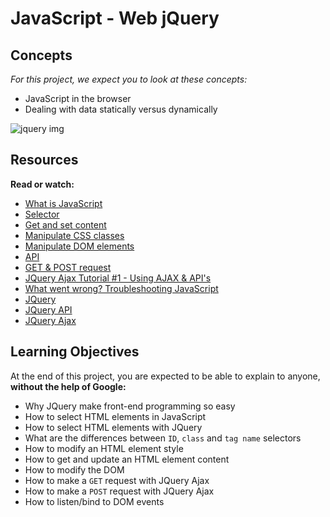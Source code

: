 # JavaScript - Web jQuery

## Concepts
*For this project, we expect you to look at these concepts:*
- JavaScript in the browser
- Dealing with data statically versus dynamically

![jquery img](https://s3.amazonaws.com/intranet-projects-files/holbertonschool-higher-level_programming+/305/4724718.jpg)

## Resources
**Read or watch:**
- [What is JavaScript](https://intranet.alxswe.com/rltoken/NJ5XM_fzjlBKERHTkdF-uA)
- [Selector](https://intranet.alxswe.com/rltoken/wsnVUxEcAzzlCx6ES1qc7g)
- [Get and set content](https://intranet.alxswe.com/rltoken/rwtc96sn2_LHToBAd0MIhQ)
- [Manipulate CSS classes](https://intranet.alxswe.com/rltoken/IcM5kKVzssU0ibdUo-2gKQ)
- [Manipulate DOM elements](https://intranet.alxswe.com/rltoken/ve8UKsZLVw2t27PtWscZfQ)
- [API](https://intranet.alxswe.com/rltoken/vKc7XmiHG7HIh3N0Kl_VQw)
- [GET & POST request](https://intranet.alxswe.com/rltoken/Mbe7uoy0iMAfTVs2Tn4Pzg)
- [JQuery Ajax Tutorial #1 - Using AJAX & API's](https://intranet.alxswe.com/rltoken/gMwyXisSLu-kZicmGA0-LQ)
- [What went wrong? Troubleshooting JavaScript](https://intranet.alxswe.com/rltoken/4eYyJr72PO-cohImk93M3w)
- [JQuery](https://intranet.alxswe.com/rltoken/HnjBq6jf84S9S-C15Qi0vw)
- [JQuery API](https://intranet.alxswe.com/rltoken/jvibhq-8VEdQHNUWKTCI7w)
- [JQuery Ajax](https://intranet.alxswe.com/rltoken/rBZyrXxuRuISDfPBzO9Y7Q)

## Learning Objectives
At the end of this project, you are expected to be able to explain to anyone, **without the help of Google:**
- Why JQuery make front-end programming so easy
- How to select HTML elements in JavaScript
- How to select HTML elements with JQuery
- What are the differences between ```ID```, ```class``` and ```tag name``` selectors
- How to modify an HTML element style
- How to get and update an HTML element content
- How to modify the DOM
- How to make a ```GET``` request with JQuery Ajax
- How to make a ```POST``` request with JQuery Ajax
- How to listen/bind to DOM events
